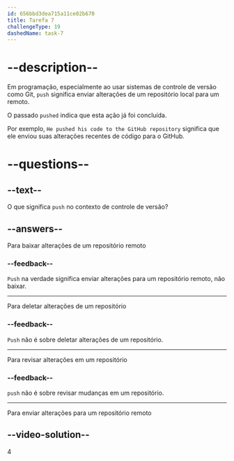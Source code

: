 ```yaml
---
id: 656bbd3dea715a11ce02b670
title: Tarefa 7
challengeType: 19
dashedName: task-7
---
```


# --description--

Em programação, especialmente ao usar sistemas de controle de versão como Git, `push` significa enviar alterações de um repositório local para um remoto. 

O passado `pushed` indica que esta ação já foi concluída. 

Por exemplo, `He pushed his code to the GitHub repository` significa que ele enviou suas alterações recentes de código para o GitHub.

# --questions--

## --text--

O que significa `push` no contexto de controle de versão?

## --answers--

Para baixar alterações de um repositório remoto

### --feedback--

`Push` na verdade significa enviar alterações para um repositório remoto, não baixar.

---

Para deletar alterações de um repositório

### --feedback--

`Push` não é sobre deletar alterações de um repositório.

---

Para revisar alterações em um repositório

### --feedback--

`push` não é sobre revisar mudanças em um repositório.

---

Para enviar alterações para um repositório remoto

## --video-solution--

4
